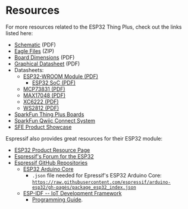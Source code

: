 # Resources

For more resources related to the ESP32 Thing Plus, check out the links listed here: 

* [Schematic](./board_files/schematic.pdf) (PDF)
* [Eagle Files](./board_files/eagle_files.zip) (ZIP)
* [Board Dimensions](./board_files/dimensions.pdf) (PDF)
* [Graphical Datasheet](./board_files/graphical_datasheet.pdf) (PDF)
* Datasheets:
    * [ESP32-WROOM Module (PDF)](./component_datasheets/esp32-wroom-32e_datasheet_en.pdf)
        * [ESP32 SoC (PDF)](./component_datasheets/esp32_soc_datasheet_en.pdf)
    * [MCP73831 (PDF)](./component_datasheets/MCP73831.pdf)
    * [MAX17048 (PDF)](./component_datasheets/MAX17048.pdf)
    * [XC6222 (PDF)](./component_datasheets/XC6222.pdf)
    * [WS2812 (PDF)](./component_datasheets/WS2812C-2020.pdf)
* [SparkFun Thing Plus Boards](https://www.sparkfun.com/thing_plus)
* [SparkFun Qwiic Connect System](https://www.sparkfun.com/qwiic)
* [SFE Product Showcase](https://youtu.be/FoEmSkyTgjg)


Espressif also provides great resources for their ESP32 module: 

* [ESP32 Product Resource Page](http://espressif.com/en/products/hardware/esp32/resources)
* [Espressif's Forum for the ESP32](http://esp32.com/)
* [Espressif GitHub Repositories](https://github.com/espressif)
    * [ESP32 Arduino Core](https://github.com/espressif/arduino-esp32)
         * `.json` file needed for Epressif's ESP32 Arduino Core:<br>
        [`https://raw.githubusercontent.com/espressif/arduino-esp32/gh-pages/package_esp32_index.json`](https://raw.githubusercontent.com/espressif/arduino-esp32/gh-pages/package_esp32_index.json)
    * [ESP-IDF -- IoT Development Framework](https://github.com/espressif/esp-idf)
        * [Programming Guide](http://esp-idf.readthedocs.io/en/latest/).
